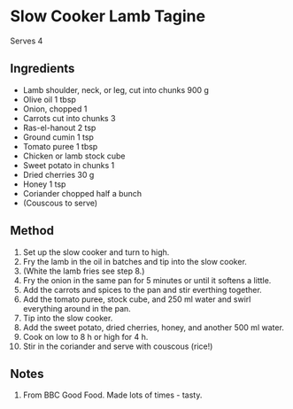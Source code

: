 # Slow Cooker Lamb Tagine

Serves 4

## Ingredients
- Lamb shoulder, neck, or leg, cut into chunks 900 g
- Olive oil 1 tbsp
- Onion, chopped 1
- Carrots cut into chunks 3
- Ras-el-hanout 2 tsp
- Ground cumin 1 tsp
- Tomato puree 1 tbsp
- Chicken or lamb stock cube
- Sweet potato in chunks 1
- Dried cherries 30 g
- Honey 1 tsp
- Coriander chopped half a bunch
- (Couscous to serve)  

## Method
1.  Set up the slow cooker and turn to high.
2.  Fry the lamb in the oil in batches and tip into the slow cooker.
3.  (White the lamb fries see step 8.)
4.  Fry the onion in the same pan for 5 minutes or until it softens a little.
5.  Add the carrots and spices to the pan and stir everthing together.
6.  Add the tomato puree, stock cube, and 250 ml water and swirl everything around in the pan.
7.  Tip into the slow cooker.
8.  Add the sweet potato, dried cherries, honey, and another 500 ml water.
9.  Cook on low to 8 h or high for 4 h.
10.  Stir in the coriander and serve with couscous (rice!) 

## Notes
1. From BBC Good Food.  Made lots of times - tasty.
